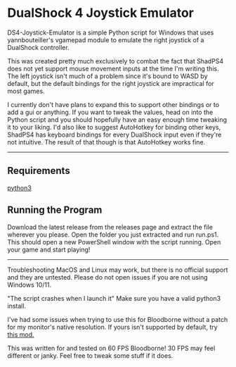 # DualShock 4 Joystick Emulator
DS4-Joystick-Emulator is a simple Python script for Windows that uses yannbouteiller's vgamepad module to emulate the right joystick of a DualShock controller.

This was created pretty much exclusively to combat the fact that ShadPS4 does not yet support mouse movement inputs at the time I'm writing this. The left joystick isn't much of a problem since it's bound to WASD by default, but the default bindings for the right joystick are impractical for most games.

I currently don't have plans to expand this to support other bindings or to add a gui or anything. If you want to tweak the values, head on into the Python script and you should hopefully have an easy enough time tweaking it to your liking. I'd also like to suggest AutoHotkey for binding other keys, ShadPS4 has keyboard bindings for every DualShock input even if they're not intuitive. The result of that though is that AutoHotkey works fine.

---
## Requirements

[python3](https://www.python.org/)
## Running the Program
Download the latest release from the releases page and extract the file wherever you please.
Open the folder you just extracted and run run.ps1. This should open a new PowerShell window with the script running.
Open your game and start playing!

---
Troubleshooting
MacOS and Linux may work, but there is no official support and they are untested. Please do not open issues if you are not using Windows 10/11.

"The script crashes when I launch it" Make sure you have a valid python3 install.

I've had some issues when trying to use this for Bloodborne without a patch for my monitor's native resolution. If yours isn't supported by default, try [this mod.](https://www.nexusmods.com/bloodborne/mods/79)

This was written for and tested on 60 FPS Bloodborne! 30 FPS may feel different or janky. Feel free to tweak some stuff if it does. 
